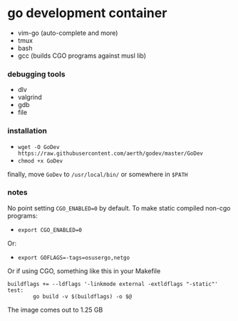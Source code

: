 # go development container

  * vim-go (auto-complete and more)
  * tmux
  * bash
  * gcc (builds CGO programs against musl lib)

### debugging tools

  * dlv
  * valgrind
  * gdb
  * file

### installation
  * `wget -O GoDev https://raw.githubusercontent.com/aerth/godev/master/GoDev`
  * `chmod +x GoDev`

finally, move `GoDev` to `/usr/local/bin/` or somewhere in `$PATH`

### notes

No point setting `CGO_ENABLED=0` by default.
To make static compiled non-cgo programs:

  * `export CGO_ENABLED=0`

Or:

  * `export GOFLAGS=-tags=osusergo,netgo`

Or if using CGO, something like this in your Makefile

```
buildflags += --ldflags '-linkmode external -extldflags "-static"'
test:
        go build -v $(buildflags) -o $@
```

The image comes out to 1.25 GB


